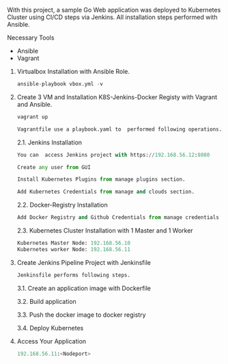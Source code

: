 With this project, a sample Go Web application was deployed to Kubernetes Cluster using CI/CD steps via Jenkins. All installation steps performed with Ansible.

Necessary Tools
- Ansible
- Vagrant

1. Virtualbox Installation with Ansible Role.

   ```python 
   ansible-playbook vbox.yml -v
   ```
2. Create 3 VM and Installation K8S-Jenkins-Docker Registy with Vagrant and Ansible.
   
   ```python 
   vagrant up

   Vagrantfile use a playbook.yaml to  performed following operations. 
   ```

   2.1. Jenkins Installation

   ```python 
   You can  access Jenkins project with https://192.168.56.12:8080

   Create any user from GUI

   Install Kubernetes Plugins from manage plugins section.

   Add Kubernetes Credentials from manage and clouds section.
   ```
   2.2. Docker-Registry Installation
    
   ```python 
   Add Docker Registry and Github Credentials from manage credentials section.
   ```  
   2.3. Kubernetes Cluster Installation with 1 Master and 1 Worker

   ```python 
   Kubernetes Master Node: 192.168.56.10
   Kubernetes worker Node: 192.168.56.11 
   ``` 
3. Create Jenkins Pipeline Project with Jenkinsfile

   ```python
   Jenkinsfile performs following steps.
   ```   
   3.1. Create an application image with Dockerfile

   3.2. Build application

   3.3. Push the docker image to docker registry

   3.4. Deploy Kubernetes 

4. Access Your Application

   ```python
   192.168.56.11:<Nodeport>
   ``` 
